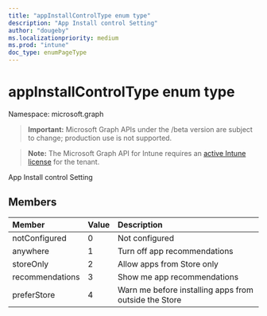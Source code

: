 ```yaml
---
title: "appInstallControlType enum type"
description: "App Install control Setting"
author: "dougeby"
ms.localizationpriority: medium
ms.prod: "intune"
doc_type: enumPageType
---
```


# appInstallControlType enum type

Namespace: microsoft.graph

> **Important:** Microsoft Graph APIs under the /beta version are subject to change; production use is not supported.

> **Note:** The Microsoft Graph API for Intune requires an [active Intune license](https://go.microsoft.com/fwlink/?linkid=839381) for the tenant.

App Install control Setting

## Members
|Member|Value|Description|
|:---|:---|:---|
|notConfigured|0|Not configured|
|anywhere|1|Turn off app recommendations|
|storeOnly|2|Allow apps from Store only|
|recommendations|3|Show me app recommendations|
|preferStore|4|Warn me before installing apps from outside the Store|



